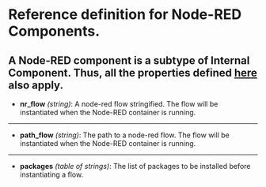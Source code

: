 # Reference definition for Node-RED Components.
A Node-RED component is a subtype of Internal Component. Thus, all the properties defined [here](../internal_component.md) also apply.
----

* **nr_flow** *(string)*: A node-red flow stringified. The flow will be instantiated when the Node-RED container is running.
----
* **path_flow** *(string)*: The path to a node-red flow. The flow will be instantiated when the Node-RED container is running.
----
* **packages** *(table of strings)*: The list of packages to be installed before instantiating a flow.